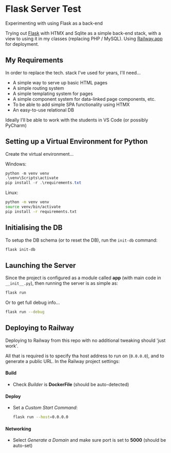 # Flask Server Test

Experimenting with using Flask as a back-end

Trying out [Flask](https://flask.palletsprojects.com) with HTMX and Sqlite as a simple back-end stack, with a view to using it in my classes (replacing PHP / MySQL). Using [Railway.app](https://railway.app/) for deployment.

## My Requirements

In order to replace the tech. stack I've used for years, I'll need...

- A simple way to serve up basic HTML pages
- A simple routing system
- A simple templating system for pages
- A simple component system for data-linked page components, etc.
- To be able to add simple SPA functionality using HTMX
- An easy-to-use relational DB

Ideally I'll be able to work with the students in VS Code (or possibly PyCharm)

## Setting up a Virtual Environment for Python

Create the virtual environment...

Windows:
```PowerShell
python -m venv venv
.\venv\Scripts\activate
pip install -r .\requirements.txt
```

Linux:
```Bash
python -m venv venv
source venv/bin/activate
pip install -r requirements.txt
```

## Initialising the DB

To setup the DB schema (or to reset the DB), run the `init-db` command:

```Bash
flask init-db
```

## Launching the Server

Since the project is configured as a module called **app** (with main code in `__init__.py`), then running the server is as simple as:

```Bash
flask run
```

Or to get full debug info...

```Bash
flask run --debug
```

## Deploying to Railway

Deploying to Railway from this repo with no additional tweaking should 'just work'.

All that is required is to specify tha host address to run on (`0.0.0.0`), and to generate a public URL. In the Railway project settings:

#### Build
- Check *Builder* is **DockerFile** (should be auto-detected)

#### Deploy
- Set a *Custom Start Command*:
  ```Bash
  flask run --host=0.0.0.0
  ```

#### Networking
- Select *Generate a Domain* and make sure port is set to **5000** (should be auto-set)




